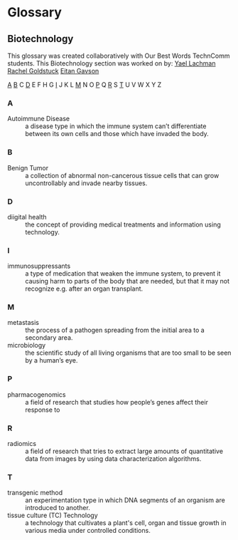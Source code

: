 # Glossary
## Biotechnology

This glossary was created collaboratively with Our Best Words TechnComm students. This Biotechnology section was worked on by:
[Yael Lachman](https://www.linkedin.com/in/yael-lachman/)
[Rachel Goldstuck](https://www.linkedin.com/in/rachel-goldstuck/)
[Eitan Gavson](https://www.linkedin.com/in/eitan-gavson/)

[A](#a) [B](#b) C [D](#d) E F H G [I](#i) J K L [M](#m) N O [P](#p) Q [R](#r) S [T](#t) U V W X Y Z

### A
<dl>
  <dt>Autoimmune Disease</dt>
  <dd>a disease type in which the immune system can’t differentiate between its own cells and those which have invaded the body.</dd>
</dl>

### B
<dl>
  <dt>Benign Tumor</dt>
  <dd>a collection of abnormal non-cancerous tissue cells that can grow uncontrollably and invade nearby tissues.</dd>
</dl>

### D
<dl>
  <dt>diigital health</dt>
  <dd>the concept of providing medical treatments and information using technology.</dd>
</dl> 

### I
<dl>
  <dt>immunosuppressants</dt>
  <dd>a type of medication that weaken the immune system, to prevent it causing harm to parts of the body that are needed, but that it may not recognize e.g. after an organ transplant.</dd>
</dl>

### M
<dl>
  <dt>metastasis</dt>
  <dd>the process of a pathogen spreading from the initial area to a secondary area.</dd>
  <dt>microbiology</dt>
  <dd>the scientific study of all living organisms that are too small to be seen by a human’s eye.</dd>
</dl>

### P
<dl>
  <dt>pharmacogenomics</dt>
  <dd>a field of research that studies how people’s genes affect their response to 
</dd>
</dl>

### R
<dl>
  <dt>radiomics</dt>
  <dd>a field of research that tries to extract large amounts of quantitative data from images by using data characterization algorithms.</dd>
</dl>


### T
<dl>
  <dt>transgenic method</dt>
  <dd>an experimentation type in which DNA segments of an organism are introduced to another.</dd>
  <dt>tissue culture (TC) Technology</dt>
  <dd>a technology that cultivates a plant's cell, organ and tissue growth in various media under controlled conditions.</dd>
</dl>
